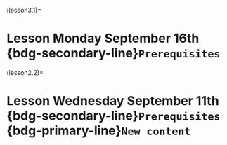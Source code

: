 (lesson3.1)=
# Lesson Monday September 16th <br> {bdg-secondary-line}`Prerequisites` 

(lesson2.2)=
# Lesson Wednesday September 11th <br> {bdg-secondary-line}`Prerequisites` {bdg-primary-line}`New content`